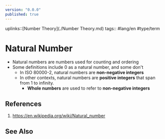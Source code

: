 ```yaml
---
version: "0.0.0"
published: true
---
```

uplinks::[Number Theory](./Number Theory.md)
tags:: #lang/en #type/term
# Natural Number
- Natural numbers are numbers used for counting and ordering
- Some definitions include 0 as a natural number, and some don't
	- In ISO 80000-2, natural numbers are **non-negative integers**
	- In other contexts, natural numbers are **positive integers** that span from 1 to infinity. 
		- **Whole numbers** are used to refer to **non-negative integers**

## References
1. https://en.wikipedia.org/wiki/Natural_number
## See Also
